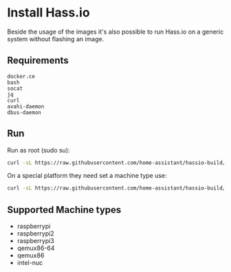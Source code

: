# Install Hass.io

Beside the usage of the images it's also possible to run Hass.io on a generic system without flashing an image.

## Requirements

```
docker.ce
bash
socat
jq
curl
avahi-daemon
dbus-daemon
```

## Run

Run as root (sudo su):

```bash
curl -sL https://raw.githubusercontent.com/home-assistant/hassio-build/master/install/hassio_install | bash -s
```

On a special platform they need set a machine type use:

```bash
curl -sL https://raw.githubusercontent.com/home-assistant/hassio-build/master/install/hassio_install | bash -s -- -m MY_MACHINE
```

## Supported Machine types

- raspberrypi
- raspberrypi2
- raspberrypi3
- qemux86-64
- qemux86
- intel-nuc
